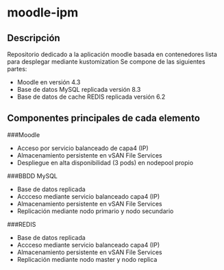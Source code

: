 # moodle-ipm

## Descripción
Repositorio dedicado a la aplicación moodle basada en contenedores lista para desplegar mediante kustomization
Se compone de las siguientes partes:
- Moodle en versión 4.3
- Base de datos MySQL replicada versión 8.3
- Base de datos de cache REDIS replicada versión 6.2

## Componentes principales de cada elemento
###Moodle
- Acceso por servicio balanceado de capa4 (IP)
- Almacenamiento persistente en vSAN File Services
- Despliegue en alta disponibilidad (3 pods) en nodepool propio

###BBDD MySQL
- Base de datos replicada
- Accceso mediante servicio balanceado capa4 (IP)
- Almacenamiento persistente en vSAN File Services
- Replicación mediante nodo primario y nodo secundario

###REDIS
- Base de datos replicada
- Accceso mediante servicio balanceado capa4 (IP)
- Almacenamiento persistente en vSAN File Services
- Replicación mediante nodo master y nodo replica
